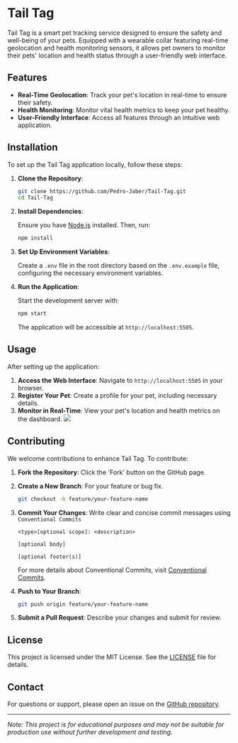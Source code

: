 # Tail Tag

Tail Tag is a smart pet tracking service designed to ensure the safety and well-being of your pets. Equipped with a wearable collar featuring real-time geolocation and health monitoring sensors, it allows pet owners to monitor their pets' location and health status through a user-friendly web interface.

## Features

- **Real-Time Geolocation**: Track your pet's location in real-time to ensure their safety.
- **Health Monitoring**: Monitor vital health metrics to keep your pet healthy.
- **User-Friendly Interface**: Access all features through an intuitive web application.

## Installation

To set up the Tail Tag application locally, follow these steps:

1. **Clone the Repository**:

   ```bash
   git clone https://github.com/Pedro-Jaber/Tail-Tag.git
   cd Tail-Tag
   ```

2. **Install Dependencies**:

   Ensure you have [Node.js](https://nodejs.org/) installed. Then, run:

   ```bash
   npm install
   ```

3. **Set Up Environment Variables**:

   Create a `.env` file in the root directory based on the `.env.example` file, configuring the necessary environment variables.

4. **Run the Application**:

   Start the development server with:

   ```bash
   npm start
   ```

   The application will be accessible at `http://localhost:5505`.

## Usage

After setting up the application:

1. **Access the Web Interface**: Navigate to `http://localhost:5505` in your browser.
2. **Register Your Pet**: Create a profile for your pet, including necessary details.
3. **Monitor in Real-Time**: View your pet's location and health metrics on the dashboard.
   ![](https://github.com/Pedro-Jaber/Tail-Tag/blob/main/public/Demo/tailtag-demo.gif?raw=true)

## Contributing

We welcome contributions to enhance Tail Tag. To contribute:

1. **Fork the Repository**: Click the 'Fork' button on the GitHub page.
2. **Create a New Branch**: For your feature or bug fix.

   ```bash
   git checkout -b feature/your-feature-name
   ```

3. **Commit Your Changes**: Write clear and concise commit messages using `Conventional Commits`

   ```
   <type>[optional scope]: <description>

   [optional body]

   [optional footer(s)]
   ```
   For more details about Conventional Commits, visit [Conventional Commits](https://www.conventionalcommits.org/).

4. **Push to Your Branch**:

   ```bash
   git push origin feature/your-feature-name
   ```

5. **Submit a Pull Request**: Describe your changes and submit for review.

## License

This project is licensed under the MIT License. See the [LICENSE](LICENSE) file for details.

## Contact

For questions or support, please open an issue on the [GitHub repository](https://github.com/Pedro-Jaber/Tail-Tag/issues).

---

*Note: This project is for educational purposes and may not be suitable for production use without further development and testing.*

